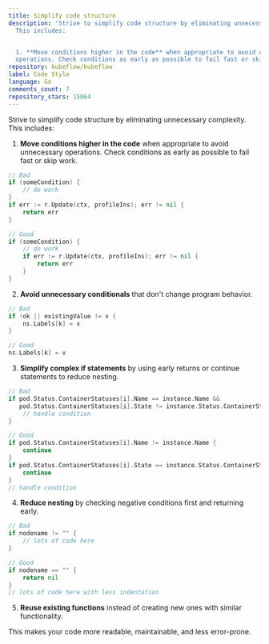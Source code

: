```yaml
---
title: Simplify code structure
description: 'Strive to simplify code structure by eliminating unnecessary complexity.
  This includes:


  1. **Move conditions higher in the code** when appropriate to avoid unnecessary
  operations. Check conditions as early as possible to fail fast or skip work.'
repository: kubeflow/kubeflow
label: Code Style
language: Go
comments_count: 7
repository_stars: 15064
---
```


Strive to simplify code structure by eliminating unnecessary complexity. This includes:

1. **Move conditions higher in the code** when appropriate to avoid unnecessary operations. Check conditions as early as possible to fail fast or skip work.

```go
// Bad
if (someCondition) {
    // do work
}
if err := r.Update(ctx, profileIns); err != nil {
    return err
}

// Good
if (someCondition) {
    // do work
    if err := r.Update(ctx, profileIns); err != nil {
        return err
    }
}
```

2. **Avoid unnecessary conditionals** that don't change program behavior.

```go
// Bad
if !ok || existingValue != v {
    ns.Labels[k] = v
}

// Good
ns.Labels[k] = v
```

3. **Simplify complex if statements** by using early returns or continue statements to reduce nesting.

```go
// Bad
if pod.Status.ContainerStatuses[i].Name == instance.Name && 
   pod.Status.ContainerStatuses[i].State != instance.Status.ContainerState {
    // handle condition
}

// Good
if pod.Status.ContainerStatuses[i].Name != instance.Name {
    continue
}
if pod.Status.ContainerStatuses[i].State == instance.Status.ContainerState {
    continue
}
// handle condition
```

4. **Reduce nesting** by checking negative conditions first and returning early.

```go
// Bad
if nodename != "" {
    // lots of code here
}

// Good
if nodename == "" {
    return nil
}
// lots of code here with less indentation
```

5. **Reuse existing functions** instead of creating new ones with similar functionality.

This makes your code more readable, maintainable, and less error-prone.
